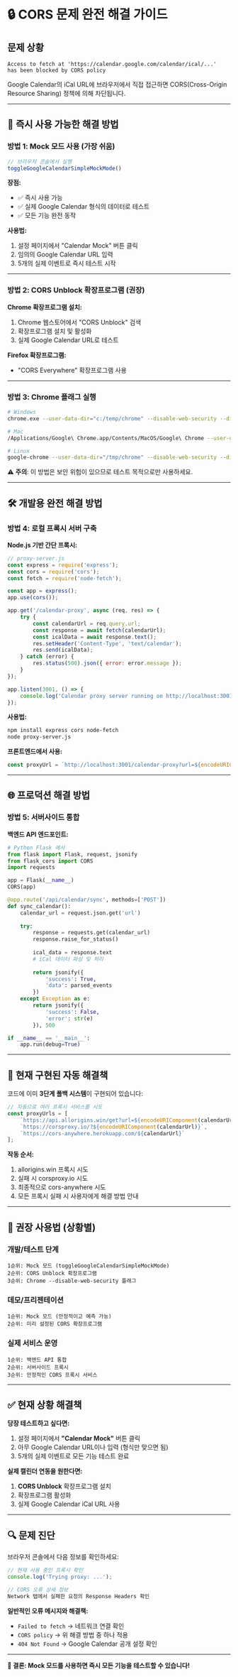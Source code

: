 # 🔒 CORS 문제 완전 해결 가이드

## 문제 상황
```
Access to fetch at 'https://calendar.google.com/calendar/ical/...' 
has been blocked by CORS policy
```

Google Calendar의 iCal URL에 브라우저에서 직접 접근하면 CORS(Cross-Origin Resource Sharing) 정책에 의해 차단됩니다.

---

## 🚀 즉시 사용 가능한 해결 방법

### 방법 1: Mock 모드 사용 (가장 쉬움)
```javascript
// 브라우저 콘솔에서 실행
toggleGoogleCalendarSimpleMockMode()
```

**장점:**
- ✅ 즉시 사용 가능
- ✅ 실제 Google Calendar 형식의 데이터로 테스트
- ✅ 모든 기능 완전 동작

**사용법:**
1. 설정 페이지에서 "Calendar Mock" 버튼 클릭
2. 임의의 Google Calendar URL 입력
3. 5개의 실제 이벤트로 즉시 테스트 시작

---

### 방법 2: CORS Unblock 확장프로그램 (권장)

**Chrome 확장프로그램 설치:**
1. Chrome 웹스토어에서 "CORS Unblock" 검색
2. 확장프로그램 설치 및 활성화
3. 실제 Google Calendar URL로 테스트

**Firefox 확장프로그램:**
- "CORS Everywhere" 확장프로그램 사용

---

### 방법 3: Chrome 플래그 실행
```bash
# Windows
chrome.exe --user-data-dir="c:/temp/chrome" --disable-web-security --disable-features=VizDisplayCompositor

# Mac
/Applications/Google\ Chrome.app/Contents/MacOS/Google\ Chrome --user-data-dir="/tmp/chrome" --disable-web-security --disable-features=VizDisplayCompositor

# Linux
google-chrome --user-data-dir="/tmp/chrome" --disable-web-security --disable-features=VizDisplayCompositor
```

⚠️ **주의**: 이 방법은 보안 위험이 있으므로 테스트 목적으로만 사용하세요.

---

## 🛠️ 개발용 완전 해결 방법

### 방법 4: 로컬 프록시 서버 구축

**Node.js 기반 간단 프록시:**

```javascript
// proxy-server.js
const express = require('express');
const cors = require('cors');
const fetch = require('node-fetch');

const app = express();
app.use(cors());

app.get('/calendar-proxy', async (req, res) => {
    try {
        const calendarUrl = req.query.url;
        const response = await fetch(calendarUrl);
        const icalData = await response.text();
        res.setHeader('Content-Type', 'text/calendar');
        res.send(icalData);
    } catch (error) {
        res.status(500).json({ error: error.message });
    }
});

app.listen(3001, () => {
    console.log('Calendar proxy server running on http://localhost:3001');
});
```

**사용법:**
```bash
npm install express cors node-fetch
node proxy-server.js
```

**프론트엔드에서 사용:**
```javascript
const proxyUrl = `http://localhost:3001/calendar-proxy?url=${encodeURIComponent(calendarUrl)}`;
```

---

## 🌐 프로덕션 해결 방법

### 방법 5: 서버사이드 통합

**백엔드 API 엔드포인트:**
```python
# Python Flask 예시
from flask import Flask, request, jsonify
from flask_cors import CORS
import requests

app = Flask(__name__)
CORS(app)

@app.route('/api/calendar/sync', methods=['POST'])
def sync_calendar():
    calendar_url = request.json.get('url')
    
    try:
        response = requests.get(calendar_url)
        response.raise_for_status()
        
        ical_data = response.text
        # iCal 데이터 파싱 및 처리
        
        return jsonify({
            'success': True,
            'data': parsed_events
        })
    except Exception as e:
        return jsonify({
            'success': False,
            'error': str(e)
        }), 500

if __name__ == '__main__':
    app.run(debug=True)
```

---

## 📱 현재 구현된 자동 해결책

코드에 이미 **3단계 폴백 시스템**이 구현되어 있습니다:

```javascript
// 자동으로 여러 프록시 서비스를 시도
const proxyUrls = [
    `https://api.allorigins.win/get?url=${encodeURIComponent(calendarUrl)}`,
    `https://corsproxy.io/?${encodeURIComponent(calendarUrl)}`,
    `https://cors-anywhere.herokuapp.com/${calendarUrl}`
];
```

**작동 순서:**
1. allorigins.win 프록시 시도
2. 실패 시 corsproxy.io 시도  
3. 최종적으로 cors-anywhere 시도
4. 모든 프록시 실패 시 사용자에게 해결 방법 안내

---

## 🎯 권장 사용법 (상황별)

### 개발/테스트 단계
```
1순위: Mock 모드 (toggleGoogleCalendarSimpleMockMode)
2순위: CORS Unblock 확장프로그램
3순위: Chrome --disable-web-security 플래그
```

### 데모/프리젠테이션
```
1순위: Mock 모드 (안정적이고 예측 가능)
2순위: 미리 설정된 CORS 확장프로그램
```

### 실제 서비스 운영
```
1순위: 백엔드 API 통합
2순위: 서버사이드 프록시
3순위: 안정적인 CORS 프록시 서비스
```

---

## ✅ 현재 상황 해결책

**당장 테스트하고 싶다면:**
1. 설정 페이지에서 **"Calendar Mock"** 버튼 클릭
2. 아무 Google Calendar URL이나 입력 (형식만 맞으면 됨)
3. 5개의 실제 이벤트로 모든 기능 테스트 완료

**실제 캘린더 연동을 원한다면:**
1. **CORS Unblock** 확장프로그램 설치
2. 확장프로그램 활성화
3. 실제 Google Calendar iCal URL 사용

---

## 🔍 문제 진단

브라우저 콘솔에서 다음 정보를 확인하세요:

```javascript
// 현재 사용 중인 프록시 확인
console.log('Trying proxy: ...');

// CORS 오류 상세 정보
Network 탭에서 실패한 요청의 Response Headers 확인
```

**일반적인 오류 메시지와 해결책:**
- `Failed to fetch` → 네트워크 연결 확인
- `CORS policy` → 위 해결 방법 중 하나 적용
- `404 Not Found` → Google Calendar 공개 설정 확인

---

**🎉 결론: Mock 모드를 사용하면 즉시 모든 기능을 테스트할 수 있습니다!**